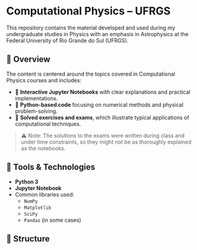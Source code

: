 # Computational Physics – UFRGS

This repository contains the material developed and used during my undergraduate studies in Physics with an emphasis in Astrophysics at the Federal University of Rio Grande do Sul (UFRGS).

## 📘 Overview

The content is centered around the topics covered in Computational Physics courses and includes:

- 📓 **Interactive Jupyter Notebooks** with clear explanations and practical implementations.
- 🧮 **Python-based code** focusing on numerical methods and physical problem-solving.
- 📝 **Solved exercises and exams**, which illustrate typical applications of computational techniques.

> ⚠️ Note: The solutions to the exams were written during class and under time constraints, so they might not be as thoroughly explained as the notebooks.

## 🧰 Tools & Technologies

- **Python 3**
- **Jupyter Notebook**
- Common libraries used:
  - `NumPy`
  - `Matplotlib`
  - `SciPy`
  - `Pandas` (in some cases)

## 📂 Structure

